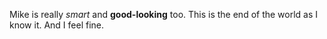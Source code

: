 Mike is really *smart* and **good-looking** too.
This is the end of the world as I know it.
And I feel fine.
